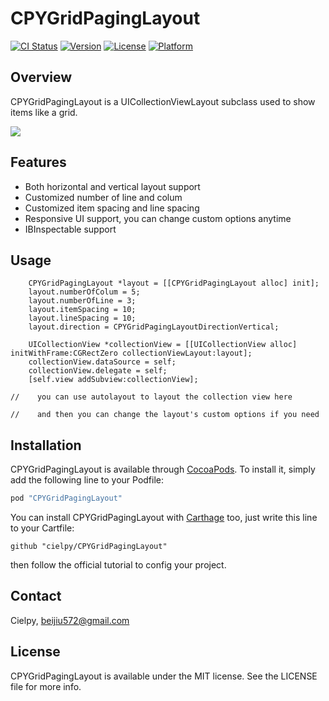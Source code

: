 # CPYGridPagingLayout

[![CI Status](http://img.shields.io/travis/cielpy/CPYGridPagingLayout.svg?style=flat)](https://travis-ci.org/cielpy/CPYGridPagingLayout)
[![Version](https://img.shields.io/cocoapods/v/CPYGridPagingLayout.svg?style=flat)](http://cocoapods.org/pods/CPYGridPagingLayout)
[![License](https://img.shields.io/cocoapods/l/CPYGridPagingLayout.svg?style=flat)](http://cocoapods.org/pods/CPYGridPagingLayout)
[![Platform](https://img.shields.io/cocoapods/p/CPYGridPagingLayout.svg?style=flat)](http://cocoapods.org/pods/CPYGridPagingLayout)

## Overview

CPYGridPagingLayout is a UICollectionViewLayout subclass used to show items like a grid.

![](https://ws3.sinaimg.cn/bmiddle/74681984gw1f9wnw40goej20hs0vkaas.jpg)

## Features

* Both horizontal and vertical layout support
* Customized number of line and colum
* Customized item spacing and line spacing 
* Responsive UI support, you can change custom options anytime
* IBInspectable support

## Usage


```
    CPYGridPagingLayout *layout = [[CPYGridPagingLayout alloc] init];
    layout.numberOfColum = 5;
    layout.numberOfLine = 3;
    layout.itemSpacing = 10;
    layout.lineSpacing = 10;
    layout.direction = CPYGridPagingLayoutDirectionVertical;
    
    UICollectionView *collectionView = [[UICollectionView alloc] initWithFrame:CGRectZero collectionViewLayout:layout];
    collectionView.dataSource = self;
    collectionView.delegate = self;
    [self.view addSubview:collectionView];
    
//    you can use autolayout to layout the collection view here
    
//    and then you can change the layout's custom options if you need
```

## Installation

CPYGridPagingLayout is available through [CocoaPods](http://cocoapods.org). To install
it, simply add the following line to your Podfile:

```ruby
pod "CPYGridPagingLayout"
```

You can install CPYGridPagingLayout with [Carthage](https://github.com/Carthage/Carthage) too, just write this line to your Cartfile:

```
github "cielpy/CPYGridPagingLayout"
```

then follow the official tutorial to config your project.

## Contact

Cielpy, beijiu572@gmail.com

## License

CPYGridPagingLayout is available under the MIT license. See the LICENSE file for more info.


